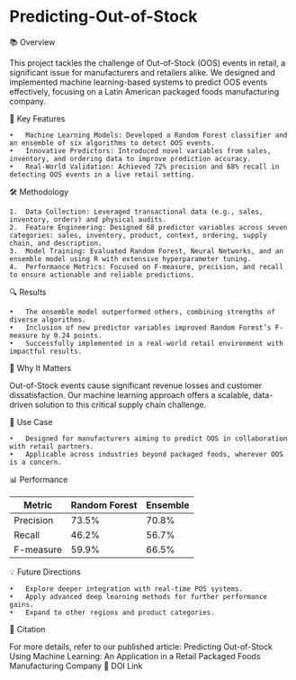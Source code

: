 # Predicting-Out-of-Stock

📚 Overview

This project tackles the challenge of Out-of-Stock (OOS) events in retail, a significant issue for manufacturers and retailers alike. We designed and implemented machine learning-based systems to predict OOS events effectively, focusing on a Latin American packaged foods manufacturing company.

🚀 Key Features

	•	Machine Learning Models: Developed a Random Forest classifier and an ensemble of six algorithms to detect OOS events.
	•	Innovative Predictors: Introduced novel variables from sales, inventory, and ordering data to improve prediction accuracy.
	•	Real-World Validation: Achieved 72% precision and 68% recall in detecting OOS events in a live retail setting.

 🛠 Methodology

	1.	Data Collection: Leveraged transactional data (e.g., sales, inventory, orders) and physical audits.
	2.	Feature Engineering: Designed 68 predictor variables across seven categories: sales, inventory, product, context, ordering, supply chain, and description.
	3.	Model Training: Evaluated Random Forest, Neural Networks, and an ensemble model using R with extensive hyperparameter tuning.
	4.	Performance Metrics: Focused on F-measure, precision, and recall to ensure actionable and reliable predictions.

 🔍 Results

	•	The ensemble model outperformed others, combining strengths of diverse algorithms.
	•	Inclusion of new predictor variables improved Random Forest’s F-measure by 0.24 points.
	•	Successfully implemented in a real-world retail environment with impactful results.
 
 🌟 Why It Matters

Out-of-Stock events cause significant revenue losses and customer dissatisfaction. Our machine learning approach offers a scalable, data-driven solution to this critical supply chain challenge.

🛒 Use Case

	•	Designed for manufacturers aiming to predict OOS in collaboration with retail partners.
	•	Applicable across industries beyond packaged foods, wherever OOS is a concern. 

 📊 Performance
 
| Metric      | Random Forest | Ensemble |
|-------------|---------------|----------|
| Precision   | 73.5%         | 70.8%    |
| Recall      | 46.2%         | 56.7%    |
| F-measure   | 59.9%         | 66.5%    |

💡 Future Directions

	•	Explore deeper integration with real-time POS systems.
	•	Apply advanced deep learning methods for further performance gains.
	•	Expand to other regions and product categories.

🔗 Citation

For more details, refer to our published article:
Predicting Out-of-Stock Using Machine Learning: An Application in a Retail Packaged Foods Manufacturing Company
📄 DOI Link
